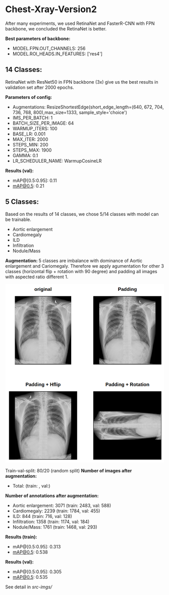 # Chest-Xray-Version2
After many experiments, we used RetinaNet and FasterR-CNN with FPN backbone, we concluded the RetinaNet is better.

**Best parameters of backbone:**
+ MODEL.FPN.OUT_CHANNELS: 256
+ MODEL.ROI_HEADS.IN_FEATURES: ['res4']

## 14 Classes:
RetinaNet with ResNet50 in FPN backbone (3x) give us the best results in validation set after 2000 epochs. 

**Parameters of config:**
+ Augmentations: ResizeShortestEdge(short_edge_length=(640, 672, 704, 736, 768, 800),max_size=1333, sample_style='choice')
+ IMS_PER_BATCH: 1
+ BATCH_SIZE_PER_IMAGE: 64
+ WARMUP_ITERS: 100
+ BASE_LR: 0.001
+ MAX_ITER: 2000
+ STEPS_MIN: 200
+ STEPS_MAX: 1900
+ GAMMA: 0.1
+ LR_SCHEDULER_NAME: WarmupCosineLR

**Results (val):**
+ mAP@[0.5:0.95]: 0.11
+ mAP@0.5: 0.21 

## 5 Classes:
Based on the results of 14 classes, we chose 5/14 classes with model can be trainable.
+ Aortic enlargement
+ Cardiomegaly
+ ILD
+ Infiltration
+ Nodule/Mass

**Augmentation:**
5 classes are imbalance with dominance of Aortic enlargement and Cariomegaly. Therefore we apply agumentation for other 3 classes (horizontal flip + rotation with 90 degree) and padding all images with aspected ratio different 1.

![plot](src-imgs/5_classes_image_augmentations.png)

Train-val-split: 80/20 (random split)
**Number of images after augmentation:**
+ Total: (train: , val:)

**Number of annotations after augmentation:**
+ Aortic enlargement: 3071 (train: 2483, val: 588)
+ Cardiomegaly: 2239 (train: 1784, val: 455)
+ ILD: 844 (train: 716, val: 128)
+ Infiltration: 1358 (train: 1174, val: 184)
+ Nodule/Mass: 1761 (train: 1468, val: 293)

**Results (train):**
+ mAP@[0.5:0.95]: 0.313
+ mAP@0.5: 0.538 

**Results (val):**
+ mAP@[0.5:0.95]: 0.305
+ mAP@0.5: 0.535 

See detail in *src-imgs/*




